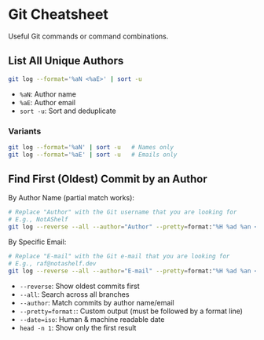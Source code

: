 # Git Cheatsheet

Useful Git commands or command combinations.

## List All Unique Authors

```bash
git log --format='%aN <%aE>' | sort -u
```

- `%aN`: Author name
- `%aE`: Author email
- `sort -u`: Sort and deduplicate

### Variants

```bash
git log --format='%aN' | sort -u   # Names only
git log --format='%aE' | sort -u   # Emails only
```

## Find First (Oldest) Commit by an Author

By Author Name (partial match works):

```bash
# Replace "Author" with the Git username that you are looking for
# E.g., NotAShelf
git log --reverse --all --author="Author" --pretty=format:"%H %ad %an <%ae>" --date=iso | head -n 1
```

By Specific Email:

```bash
# Replace "E-mail" with the Git e-mail that you are looking for
# E.g., raf@notashelf.dev
git log --reverse --all --author="E-mail" --pretty=format:"%H %ad %an <%ae>" --date=iso | head -n 1
```

- `--reverse`: Show oldest commits first
- `--all`: Search across all branches
- `--author`: Match commits by author name/email
- `--pretty=format:`: Custom output (must be followed by a format line)
- `--date=iso`: Human & machine readable date
- `head -n 1`: Show only the first result
